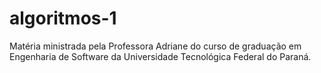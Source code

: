 # algoritmos-1
 Matéria ministrada pela Professora Adriane do curso de graduação em Engenharia de Software da Universidade Tecnológica Federal do Paraná.
